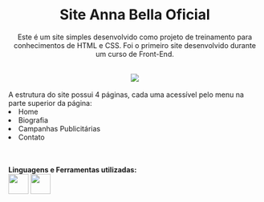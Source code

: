<h1 align="center">Site Anna Bella Oficial</h1>
<p align="center">Este é um site simples desenvolvido como projeto de treinamento para conhecimentos de HTML e CSS. Foi o primeiro site desenvolvido durante um curso de Front-End.</p> <br>
<div align="center"><img src="https://i.imgur.com/gHn3T1K.png"></br></div><br>
A estrutura do site possui 4 páginas, cada uma  acessível pelo menu na parte superior da página:

<li>Home</li>
<li>Biografia</li>
<li>Campanhas Publicitárias</li>
<li>Contato</li> <br> <br>

<b>Linguagens e Ferramentas utilizadas:</b></br>
<a href="https://www.w3schools.com/css"><img src="https://cdn-icons-png.flaticon.com/512/732/732190.png" width="40"></a>
<a href="https://www.w3.org/html"><img src="https://cdn-icons-png.flaticon.com/512/3291/3291670.png" width="40"></a>
